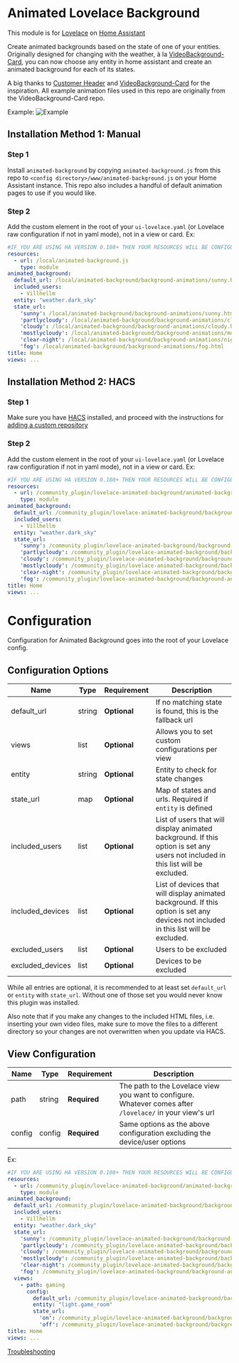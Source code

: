 # Animated Lovelace Background

This module is for [Lovelace](https://www.home-assistant.io/lovelace) on [Home Assistant](https://www.home-assistant.io/)

Create animated backgrounds based on the state of one of your entities. Originally designed for changing with the weather, à la [VideoBackground-Card](https://github.com/Perdemot/Lovelace-Cards/tree/master/VideoBackground-Card), you can now choose any entity in home assistant and create an animated background for each of its states.

A big thanks to [Customer Header](https://github.com/maykar/custom-header) and [VideoBackground-Card](https://github.com/Perdemot/Lovelace-Cards/tree/master/VideoBackground-Card) for the inspiration. All example animation files used in this repo are originally from the VideoBackground-Card repo.

Example:
![Example](https://raw.githubusercontent.com/Villhellm/README_images/master/Animation.gif)

## Installation Method 1: Manual

### Step 1

Install `animated-background` by copying `animated-background.js` from this repo to `<config directory>/www/animated-background.js` on your Home Assistant instance. This repo also includes a handful of default animation pages to use if you would like.

### Step 2

Add the custom element in the root of your `ui-lovelace.yaml` (or Lovelace raw configuration if not in yaml mode), not in a view or card.
Ex:
```yaml
#IF YOU ARE USING HA VERSION 0.108+ THEN YOUR RESOURCES WILL BE CONFIGURED ELSEWHERE
resources:
  - url: /local/animated-background.js
    type: module
animated_background:
  default_url: /local/animated-background/background-animations/sunny.html
  included_users:
    - Villhellm
  entity: "weather.dark_sky"
  state_url:
    'sunny': /local/animated-background/background-animations/sunny.html
    'partlycloudy': /local/animated-background/background-animations/cloudy.html
    'cloudy': /local/animated-background/background-animations/cloudy.html
    'mostlycloudy': /local/animated-background/background-animations/mostlycloudy.html
    'clear-night': /local/animated-background/background-animations/night.html
    'fog': /local/animated-background/background-animations/fog.html
title: Home
views: ...
```

## Installation Method 2: HACS

### Step 1

Make sure you have [HACS](https://github.com/custom-components/hacs) installed, and proceed with the instructions for [adding a custom repository](https://custom-components.github.io/hacs/usage/settings/#add-custom-repositories)

### Step 2

Add the custom element in the root of your `ui-lovelace.yaml` (or Lovelace raw configuration if not in yaml mode), not in a view or card.
Ex:
```yaml
#IF YOU ARE USING HA VERSION 0.108+ THEN YOUR RESOURCES WILL BE CONFIGURED ELSEWHERE
resources:
  - url: /community_plugin/lovelace-animated-background/animated-background.js
    type: module
animated_background:
  default_url: /community_plugin/lovelace-animated-background/background-animations/sunny.html
  included_users:
    - Villhellm
  entity: "weather.dark_sky"
  state_url:
    'sunny': /community_plugin/lovelace-animated-background/background-animations/sunny.html
    'partlycloudy': /community_plugin/lovelace-animated-background/background-animations/cloudy.html
    'cloudy': /community_plugin/lovelace-animated-background/background-animations/cloudy.html
    'mostlycloudy': /community_plugin/lovelace-animated-background/background-animations/mostlycloudy.html
    'clear-night': /community_plugin/lovelace-animated-background/background-animations/night.html
    'fog': /community_plugin/lovelace-animated-background/background-animations/fog.html
title: Home
views: ...
```

# Configuration

Configuration for Animated Background goes into the root of your Lovelace config.

## Configuration Options

| Name | Type | Requirement | Description
| ---- | ---- | ------- | -----------
| default_url | string | **Optional** | If no matching state is found, this is the fallback url
| views | list | **Optional** | Allows you to set custom configurations per view
| entity | string | **Optional** | Entity to check for state changes
| state_url | map | **Optional** | Map of states and urls. Required if `entity` is defined
| included_users | list | **Optional** | List of users that will display animated background. If this option is set any users not included in this list will be excluded.
| included_devices | list | **Optional** | List of devices that will display animated background. If this option is set any devices not included in this list will be excluded.
| excluded_users | list | **Optional** | Users to be excluded
| excluded_devices | list | **Optional** | Devices to be excluded

While all entries are optional, it is recommended to at least set `default_url` or `entity` with `state_url`. Without one of those set you would never know this plugin was installed. 

Also note that if you make any changes to the included HTML files, i.e. inserting your own video files, make sure to move the files to a different directory so your changes are not overwritten when you update via HACS.

## View Configuration

| Name | Type | Requirement | Description
| ---- | ---- | ------- | -----------
| path | string | **Required** | The path to the Lovelace view you want to configure. Whatever comes after `/lovelace/` in your view's url
| config | config | **Required** | Same options as the above configuration excluding the device/user options

Ex:
```yaml
#IF YOU ARE USING HA VERSION 0.108+ THEN YOUR RESOURCES WILL BE CONFIGURED ELSEWHERE
resources:
  - url: /community_plugin/lovelace-animated-background/animated-background.js
    type: module
animated_background:
  default_url: /community_plugin/lovelace-animated-background/background-animations/sunny.html
  included_users:
    - Villhellm
  entity: "weather.dark_sky"
  state_url:
    'sunny': /community_plugin/lovelace-animated-background/background-animations/sunny.html
    'partlycloudy': /community_plugin/lovelace-animated-background/background-animations/cloudy.html
    'cloudy': /community_plugin/lovelace-animated-background/background-animations/cloudy.html
    'mostlycloudy': /community_plugin/lovelace-animated-background/background-animations/mostlycloudy.html
    'clear-night': /community_plugin/lovelace-animated-background/background-animations/night.html
    'fog': /community_plugin/lovelace-animated-background/background-animations/fog.html
  views:
    - path: gaming
      config:
        default_url: /community_plugin/lovelace-animated-background/background-animations/sunny.html
        entity: "light.game_room"
        state_url:
          'on': /community_plugin/lovelace-animated-background/background-animations/sunny.html
          'off': /community_plugin/lovelace-animated-background/background-animations/night.html 
title: Home
views: ...
```

[Troubleshooting](https://github.com/thomasloven/hass-config/wiki/Lovelace-Plugins)
